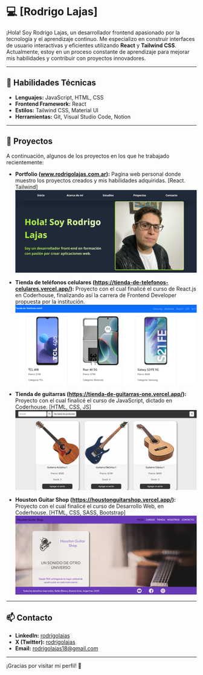 # 💻 [Rodrigo Lajas]

¡Hola! Soy Rodrigo Lajas, un desarrollador frontend apasionado por la tecnología y el aprendizaje continuo. 
Me especializo en construir interfaces de usuario interactivas y eficientes utilizando **React** y **Tailwind CSS**. 
Actualmente, estoy en un proceso constante de aprendizaje para mejorar mis habilidades y contribuir con proyectos innovadores. 

---

## 🚀 Habilidades Técnicas

- **Lenguajes:** JavaScript, HTML, CSS
- **Frontend Framework:** React
- **Estilos:** Tailwind CSS, Material UI
- **Herramientas:** Git, Visual Studio Code, Notion

---

## 📂 Proyectos

A continuación, algunos de los proyectos en los que he trabajado recientemente:

- **Portfolio (www.rodrigolajas.com.ar):** Pagina web personal donde muestro los proyectos creados y mis habilidades adquiridas. [React. Tailwind]
![Portfolio personal](https://github.com/Rodrigo-Lajas/Rodrigo-Lajas/blob/main/Portfolio.png)

- **Tienda de teléfonos celulares (https://tienda-de-telefonos-celulares.vercel.app/):** Proyecto con el cual finalicé el curso de React.js en Coderhouse, finalizando así la carrera de Frontend Developer propuesta por la institución.
![Tienda de teléfonos celulares](https://github.com/Rodrigo-Lajas/Rodrigo-Lajas/blob/main/tiendaDeTelefonosCelulares.png)

- **Tienda de guitarras (https://tienda-de-guitarras-one.vercel.app/):** Proyecto con el cual finalicé el curso de JavaScript, dictado en Coderhouse. [HTML, CSS, JS]
![Tienda de guitarras](https://github.com/Rodrigo-Lajas/Rodrigo-Lajas/blob/main/tiendaDeGuitarras.png)

- **Houston Guitar Shop (https://houstonguitarshop.vercel.app/):** Proyecto con el cual finalicé el curso de Desarrollo Web, en Coderhouse. [HTML, CSS, SASS, Bootstrap]
![Houston Guitar Shop](https://github.com/Rodrigo-Lajas/Rodrigo-Lajas/blob/main/houstonGuitarShop.png)

---

## 📫 Contacto

- **LinkedIn:** [rodrigolajas](http://linkedin.com/in/rodrigolajas_blank)
- **X (Twitter):** [rodrigolajas](https://x.com/rodrigolajas_blank)
- **Email:** [rodrigolajas18@gmail.com](mailto:rodrigolajas18@gmail.com_blank)

---

¡Gracias por visitar mi perfil! 🚀
